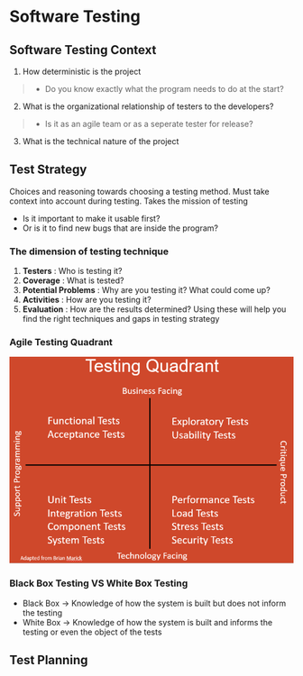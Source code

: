 # Software Testing

## Software Testing Context
1. How deterministic is the project
> - Do you know exactly what the program needs to do at the start?
2. What is the organizational relationship of testers to the developers?
> - Is it as an agile team or as a seperate tester for release?
3. What is the technical nature of the project

## Test Strategy
Choices and reasoning towards choosing a testing method.
Must take context into account during testing.
Takes the mission of testing 
- Is it important to make it usable first?
- Or is it to find new bugs that are inside the program?

### The dimension of testing technique
1. **Testers** : Who is testing it?
2. **Coverage** : What is tested?
3. **Potential Problems** : Why are you testing it? What could come up?
4. **Activities** : How are you testing it?
5. **Evaluation** : How are the results determined?
Using these will help you find the right techniques and gaps in testing strategy

### Agile Testing Quadrant
![Example of ATQ](/Images/ATQ.png)

### Black Box Testing VS White Box Testing
- Black Box -> Knowledge of how the system is built but does not inform the testing
- White Box -> Knowledge of how the system is built and informs the testing or even the object of the tests

## Test Planning 